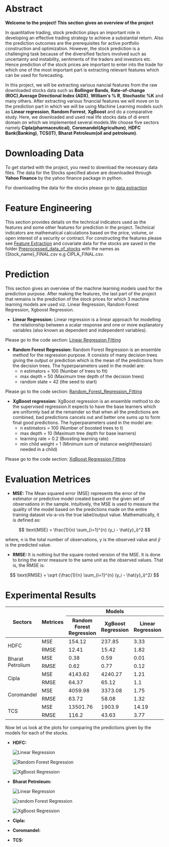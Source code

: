 # **Abstract**
**Welcome to the project!  This section gives an overview of the project**

 In quantitative trading, stock prediction plays an important role in developing an effective trading strategy to achieve a substantial return. Also the prediction outcomes are the prerequisites for active portfolio construction and optimization. However, the stock prediction is a challenging task because of the diversified factors involved such as uncertainty and instability, sentiments of the traders and investors etc. Hence prediction of the stock prices are important to enter into the trade for which one of the most important part is extracting relevant features which can be used for forecasting. 
 
 In this project, we will be extracting various nancial features from the raw downloaded stocks data such as **Bollinger Bands**, **Rate-of-change (ROC)**,**Average Directional Index (ADX)**, **William's % R**, **Stochastic %K** and many others. After extracting various financial features we will move on to the prediction part in which we will be using Machine Learning models such as  **Linear regression**, **Random Forrest**, **XgBoost** and do a comparative study.
 Here, we downloaded and used real life stocks data of di erent domain on which we implemented several models.We choose five sectors namely **Cipla(pharmaceutical)**, **Coromandel(Agriculture)**, **HDFC Bank(Banking)**, **TCS(IT)**, **Bharat Petroleum(oil and petroleum)**.


 # **Downloading Data**
 To get started with the project, you need to download the necessary data files. The data for the Stocks specified above are downloaded through **Yahoo Finance** by the yahoo finance package in python. 
 
 For downloading the data for the stocks please go to [data extraction](https://github.com/srirup11/Prediction_of_multiple_stock_prices_using_features_from_technical_indicators/blob/main/codes/data%20extraction.ipynb)

 # **Feature Engineering**
 This section provides details on the technical indicators used as the features and some other features for prediction in the project. Technical indicators are mathematical calculations based on the price, volume, or open interest of a security or contract. For constructing the features please see [Feature Extraction](https://github.com/srirup11/Prediction_of_multiple_stock_prices_using_features_from_technical_indicators/blob/main/codes/Feature%20Extraction.ipynb) and covariate data for the stocks are saved in the folder [Preprocessed_data_of_stocks](https://github.com/srirup11/Prediction_of_multiple_stock_prices_using_features_from_technical_indicators/tree/main/Preprocessed_data_of_stocks) with the names as {Stock_name}_FINAL.csv e.g CIPLA_FINAL.csv.

# **Prediction**
This section gives an overview of the machine learning models used for the prediction purpose. After making the features, the last part of the project that remains is the prediction of the stock prices for which 3 machine learning models are used viz. Linear Regression, Random Forest Regression, Xgboost Regression.
* **Linear Regression:**
 Linear regression is a linear approach for modelling the relationship between a scalar response and one or more explanatory variables (also known as dependent and independent variables).

Please go to the code section: [Linear Regression Fitting](https://github.com/srirup11/Prediction_of_multiple_stock_prices_using_features_from_technical_indicators/blob/main/codes/Linear%20Regression%20Fitting.ipynb) 

* **Random Forest Regression:**
  Random Forest Regression is an ensemble method for the regression purpose. It consists of many decision trees giving the output or prediction which is the mean of the predictions from the decision trees. The hyperparameters used in the model are:
  - n estimators = 100 (Number of trees to fit)
  - max depth = 50 (Maximum tree depth of the decision trees)
  - random state = 42 (the seed to start)
 
Please go to the code section: [Random_Forest_Regression_Fitting](https://github.com/srirup11/Prediction_of_multiple_stock_prices_using_features_from_technical_indicators/blob/main/codes/Random_Forest_Regression_Fitting.ipynb)

* **XgBoost regression:**
   XgBoost regression is an ensemble method to do the supervised regression.It expects to have the base learners which are uniformly bad at the remainder so that when all the predictions are combined, bad predictions cancels out and better one sums up to form final good predictions. The hyperparameters used in the model are:
  - n estimators = 100 (Number of boosted trees to t)
  - max depth = 10 (Maximum tree depth for base learners)
  - learning rate = 0.2 (Boosting learning rate)
  - min child weight = 1 (Minimum sum of instance weight(hessian) needed in a child)

Please go to the code section: [XgBoost Regression Fitting](https://github.com/srirup11/Prediction_of_multiple_stock_prices_using_features_from_technical_indicators/blob/main/codes/XgBoost%20Regression%20Fitting.ipynb)


# **Evaluation Metrices**

* **MSE:**
 The Mean squared error (MSE) represents the error of the estimator or predictive model created based on the given set of observations in the sample. Intuitively, the MSE is used to measure the quality of the model based on the predictions made on the entire training dataset vis-a-vis the true label/output value. Mathematically, it is defined as:
 
$$
\text{MSE} = \frac{1}{n} \sum_{i=1}^{n} (y_i - \hat{y}_i)^2
$$

where, n is the total number of observations, y is the observed value and $\hat{y}$ is the predicted value. 

* **RMSE:**
  It is nothing but the square rooted version of the MSE. It is done to bring the error measure to the same unit as the observed values. That is, the RMSE is:

$$
\text{RMSE} = \sqrt {\frac{1}{n} \sum_{i=1}^{n} (y_i - \hat{y}_i)^2}
$$

# **Experimental Results**

<table>
  <thead>
    <tr>
      <th rowspan="2">Sectors</th>
      <th rowspan="2">Metrices</th>
      <th colspan="3">Models</th>
    </tr>
    <tr>
      <th>Random Forest Regression</th>
      <th>XgBoost Regression</th>
      <th>Linear Regression</th>
    </tr>
  </thead>
  <tbody>
    <tr>
      <td rowspan="2">HDFC</td>
      <td>MSE</td>
      <td>154.12</td>
      <td>237.85</td>
      <td>3.33</td>
    </tr>
    <tr>
      <td>RMSE</td>
      <td>12.41</td>
      <td>15.42</td>
      <td>1.82</td>
    </tr>
    <tr>
      <td rowspan="2">Bharat Petrolium</td>
      <td>MSE</td>
      <td>0.38</td>
      <td>0.59</td>
      <td>0.01</td>
    </tr>
    <tr>
      <td>RMSE</td>
      <td>0.62</td>
      <td>0.77</td>
      <td>0.12</td>
    </tr>
    <tr>
      <td rowspan="2">Cipla</td>
      <td>MSE</td>
      <td>4143.62</td>
      <td>4240.27</td>
      <td>1.21</td>
    </tr>
    <tr>
      <td>RMSE</td>
      <td>64.37</td>
      <td>65.12</td>
      <td>1.1</td>
    </tr>
    <tr>
      <td rowspan="2">Coromandel</td>
      <td>MSE</td>
      <td>4059.98</td>
      <td>3373.08</td>
      <td>1.75</td>
    </tr>
    <tr>
      <td>RMSE</td>
      <td>63.72</td>
      <td>58.08</td>
      <td>1.32</td>
    </tr>
    <tr>
      <td rowspan="2">TCS</td>
      <td>MSE</td>
      <td>13501.76</td>
      <td>1903.9</td>
      <td>14.19</td>
    </tr>
    <tr>
      <td>RMSE</td>
      <td>116.2</td>
      <td>43.63</td>
      <td>3.77</td>
    </tr>
  </tbody>
</table>

Now let us look at the plots for comparing the predictions given by the models for each of the stocks.

* **HDFC:**
  
  ![Linear Regression](Plots/HDFC/Linear_regression_HDFC.png)
  
  ![Random Forest Regression](Plots/HDFC/Random_forest_regression_HDFC.png)

  ![XgBoost Regression](Plots/HDFC/XgBoost_regression_HDFC.png)
  
* **Bharat Petroleum:**
  
  ![Linear Regression](Plots/Bharat%20Petroleum/Linear_regression_Bharat_Petroleum.png)

  ![random Forest Regression](Plots/Bharat%20Petroleum/Random_forest_regression_Bharat_Petroleum.png)

  ![XgBoost Regression](Plots/Bharat%20Petroleum/XgBoost_regression_Bharat_Petroleum.png)
  
* **Cipla:**
* **Coromandel:**
* **TCS:**




